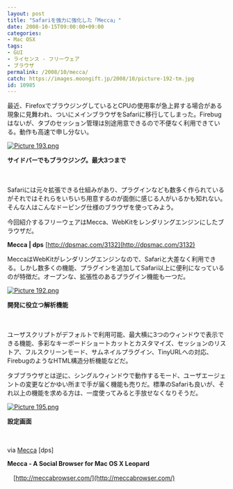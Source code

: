 ```yaml
---
layout: post
title: "Safariを強力に強化した「Mecca」"
date: 2008-10-15T09:00:00+09:00
categories:
- Mac OSX
tags: 
- GUI
- ライセンス - フリーウェア
- ブラウザ
permalink: /2008/10/mecca/
catch: https://images.moongift.jp/2008/10/picture-192-tm.jpg
id: 10985
---
```

最近、FirefoxでブラウジングしているとCPUの使用率が急上昇する場合がある現象に見舞われ、ついにメインブラウザをSafariに移行してしまった。Firebugはないが、タブのセッション管理は別途用意できるので不便なく利用できている。動作も高速で申し分ない。

  

[![Picture 193.png](https://images.moongift.jp/2008/10/picture-193-tm.jpg)](https://images.moongift.jp/2008/10/picture-193.png)  
  
**サイドバーでもブラウジング。最大3つまで**

  

　

  

Safariには元々拡張できる仕組みがあり、プラグインなども数多く作られているがそれではそれらをいちいち用意するのが面倒に感じる人がいるかも知れない。そんな人はこんなドーピング仕様のブラウザを使ってみよう。

  

今回紹介するフリーウェアはMecca、WebKitをレンダリングエンジンにしたブラウザだ。

  

  

**Mecca | dps** [http://dpsmac.com/3132](http://dpsmac.com/3132)

  
  
<!--more-->  

MeccaはWebKitがレンダリングエンジンなので、Safariと大差なく利用できる。しかし数多くの機能、プラグインを追加してSafari以上に便利になっているのが特徴だ。オープンな、拡張性のあるプラグイン機能も一つだ。

  

[![Picture 192.png](https://images.moongift.jp/2008/10/picture-192-tm.jpg)](https://images.moongift.jp/2008/10/picture-192.png)  
  
**開発に役立つ解析機能**

  

　

  

ユーザスクリプトがデフォルトで利用可能、最大横に3つのウィンドウで表示できる機能、多彩なキーボードショートカットとカスタマイズ、セッションのリストア、フルスクリーンモード、サムネイルプラグイン、TinyURLへの対応、FirebugのようなHTML構造分析機能などだ。

  

タブブラウザとは逆に、シングルウィンドウで動作するモード、ユーザエージェントの変更などかゆい所まで手が届く機能も売りだ。標準のSafariも良いが、それ以上の機能を求める方は、一度使ってみると手放せなくなりそうだ。

  

[![Picture 195.png](https://images.moongift.jp/2008/10/picture-195-tm.jpg)](https://images.moongift.jp/2008/10/picture-195.png)  
  
**設定画面**

  

　

  

via [Mecca](http://dpsmac.com/3132) [dps]

  

**Mecca - A Social Browser for Mac OS X Leopard**  
  
　[http://meccabrowser.com/](http://meccabrowser.com/)

  
